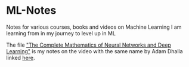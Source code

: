 # ML-Notes
Notes for various courses, books and videos on Machine Learning I am learning from in my journey to level up in ML

The file ["The Complete Mathematics of Neural Networks and Deep Learning"](https://github.com/shiven-taneja/ML-Notes/blob/36d2eddb4354ec8483e6d7dc911a64b5abcea6b7/Math%20of%20NN%20and%20DL.pdf) is my notes on the video with the same name by Adam Dhalla linked [here](https://youtu.be/Ixl3nykKG9M?si=QNzQq9I1zPTAh-1t). 
